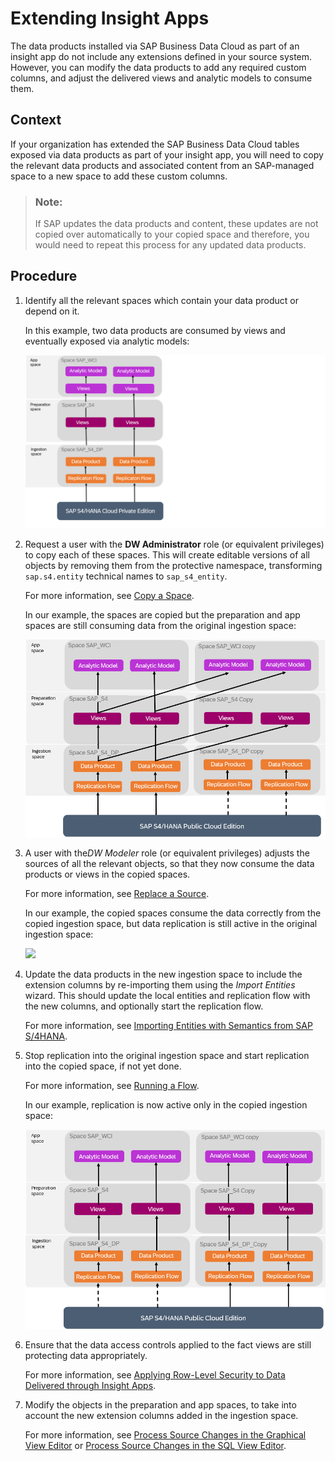<!-- loio3c158685865d4b408938a148e828e21f -->

# Extending Insight Apps

The data products installed via SAP Business Data Cloud as part of an insight app do not include any extensions defined in your source system. However, you can modify the data products to add any required custom columns, and adjust the delivered views and analytic models to consume them.



<a name="loio3c158685865d4b408938a148e828e21f__section_czq_q33_hdc"/>

## Context

If your organization has extended the SAP Business Data Cloud tables exposed via data products as part of your insight app, you will need to copy the relevant data products and associated content from an SAP-managed space to a new space to add these custom columns.

> ### Note:  
> If SAP updates the data products and content, these updates are not copied over automatically to your copied space and therefore, you would need to repeat this process for any updated data products.



## Procedure

1.  Identify all the relevant spaces which contain your data product or depend on it.

    In this example, two data products are consumed by views and eventually exposed via analytic models:

    ![](images/Extending_Data_Products_-_first_step_2025_03_e3a9436.png)

2.  Request a user with the **DW Administrator** role \(or equivalent privileges\) to copy each of these spaces. This will create editable versions of all objects by removing them from the protective namespace, transforming `sap.s4.entity` technical names to `sap_s4_entity`.

    For more information, see [Copy a Space](https://help.sap.com/docs/SAP_DATASPHERE/9f804b8efa8043539289f42f372c4862/73068ac8e1934615b419d8c6c4095a9a.html).

    In our example, the spaces are copied but the preparation and app spaces are still consuming data from the original ingestion space:

    ![](images/Extending_insight_application_diagram_-_second_step_763ba40.png)

3.  A user with the*DW Modeler* role \(or equivalent privileges\) adjusts the sources of all the relevant objects, so that they now consume the data products or views in the copied spaces.

    For more information, see [Replace a Source](https://help.sap.com/docs/SAP_DATASPHERE/c8a54ee704e94e15926551293243fd1d/51cc5a70a95e46a7aadbe49512b18ddb.html).

    In our example, the copied spaces consume the data correctly from the copied ingestion space, but data replication is still active in the original ingestion space:

    ![](images/Extending_insight_application_diagram_-_third_step_1c0e5ec.png)

4.  Update the data products in the new ingestion space to include the extension columns by re-importing them using the *Import Entities* wizard. This should update the local entities and replication flow with the new columns, and optionally start the replication flow.

    For more information, see [Importing Entities with Semantics from SAP S/4HANA](https://help.sap.com/docs/SAP_DATASPHERE/c8a54ee704e94e15926551293243fd1d/845fedbd28574aa8b84239df848936f6.html).

5.  Stop replication into the original ingestion space and start replication into the copied space, if not yet done.

    For more information, see [Running a Flow](https://help.sap.com/docs/SAP_DATASPHERE/c8a54ee704e94e15926551293243fd1d/5b591d4998fa4a148750016a29ada91e.html).

    In our example, replication is now active only in the copied ingestion space:

    ![](images/Extending_insight_application_diagram_-_fourth_step_8c07b7e.png)

6.  Ensure that the data access controls applied to the fact views are still protecting data appropriately.

    For more information, see [Applying Row-Level Security to Data Delivered through Insight Apps](applying-row-level-security-to-data-delivered-through-insight-apps-c83225f.md).

7.  Modify the objects in the preparation and app spaces, to take into account the new extension columns added in the ingestion space.

    For more information, see [Process Source Changes in the Graphical View Editor](https://help.sap.com/docs/SAP_DATASPHERE/c8a54ee704e94e15926551293243fd1d/702350c755d24d629545de04673acb1b.html) or [Process Source Changes in the SQL View Editor](https://help.sap.com/docs/SAP_DATASPHERE/c8a54ee704e94e15926551293243fd1d/f7e43ced828940178efb3143c2956d9d.html).


